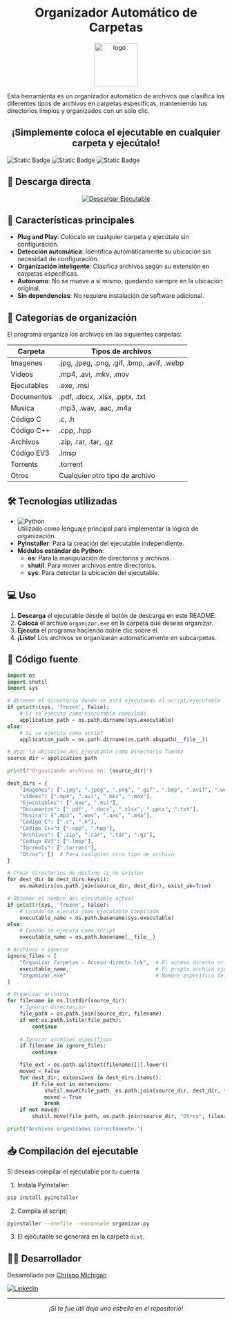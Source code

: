 <h1 align="center"> Organizador Automático de Carpetas </h1>
<p align="center">
  <img src="https://github.com/user-attachments/assets/f02d7b0b-d5d3-4363-9b06-eb4ce3d7c475" alt="logo" width="100" />
</p>

Esta herramienta es un organizador automático de archivos que clasifica los diferentes tipos de archivos en carpetas específicas, manteniendo tus directorios limpios y organizados con un solo clic.

<h2 align="center"> ¡Simplemente coloca el ejecutable en cualquier carpeta y ejecútalo! </h2>

<img alt="Static Badge" src="https://img.shields.io/badge/build-ESTABLE-green?logoColor=violet&label=STATUS">
<img alt="Static Badge" src="https://img.shields.io/badge/Abril%202025-maker?label=UPDATE&color=0000FF">
<img alt="Static Badge" src="https://img.shields.io/badge/Python-powered-yellow?logo=python&logoColor=white">

## 🚀 Descarga directa

<p align="center">
  <a href="https://github.com/ChrispoMichigan/Python-Organizar/releases/download/v1.0/organizar.exe">
    <img src="https://img.shields.io/badge/Descargar-Ejecutable-brightgreen?style=for-the-badge&logo=github" alt="Descargar Ejecutable">
  </a>
</p>

## 🌟 Características principales

- **Plug and Play**: Colócalo en cualquier carpeta y ejecútalo sin configuración.
- **Detección automática**: Identifica automáticamente su ubicación sin necesidad de configuración.
- **Organización inteligente**: Clasifica archivos según su extensión en carpetas específicas.
- **Autónomo**: No se mueve a sí mismo, quedando siempre en la ubicación original.
- **Sin dependencias**: No requiere instalación de software adicional.

## 📁 Categorías de organización

El programa organiza los archivos en las siguientes carpetas:

| Carpeta | Tipos de archivos |
|---------|------------------|
| Imagenes | .jpg, .jpeg, .png, .gif, .bmp, .avif, .webp |
| Videos | .mp4, .avi, .mkv, .mov |
| Ejecutables | .exe, .msi |
| Documentos | .pdf, .docx, .xlsx, .pptx, .txt |
| Musica | .mp3, .wav, .aac, .m4a |
| Código C | .c, .h |
| Código C++ | .cpp, .hpp |
| Archivos | .zip, .rar, .tar, .gz |
| Código EV3 | .lmsp |
| Torrents | .torrent |
| Otros | Cualquier otro tipo de archivo |

## 🛠️ Tecnologías utilizadas

- ![Python](https://img.shields.io/badge/Python-3.10+-blue?logo=python&logoColor=white)  
  Utilizado como lenguaje principal para implementar la lógica de organización.
- **PyInstaller**: Para la creación del ejecutable independiente.
- **Módulos estándar de Python**:
  - **os**: Para la manipulación de directorios y archivos.
  - **shutil**: Para mover archivos entre directorios.
  - **sys**: Para detectar la ubicación del ejecutable.

## 💻 Uso

1. **Descarga** el ejecutable desde el botón de descarga en este README.
2. **Coloca** el archivo `organizar.exe` en la carpeta que deseas organizar.
3. **Ejecuta** el programa haciendo doble clic sobre él.
4. **¡Listo!** Los archivos se organizarán automáticamente en subcarpetas.

## 🔧 Código fuente

```python
import os
import shutil
import sys

# Obtener el directorio donde se está ejecutando el script/ejecutable
if getattr(sys, 'frozen', False):
    # Si se ejecuta como ejecutable compilado
    application_path = os.path.dirname(sys.executable)
else:
    # Si se ejecuta como script
    application_path = os.path.dirname(os.path.abspath(__file__))

# Usar la ubicación del ejecutable como directorio fuente
source_dir = application_path

print(f"Organizando archivos en: {source_dir}")

dest_dirs = {
    "Imagenes": [".jpg", ".jpeg", ".png", ".gif", ".bmp", ".avif", ".webp"],
    "Videos": [".mp4", ".avi", ".mkv", ".mov"],
    "Ejecutables": [".exe", ".msi"],
    "Documentos": [".pdf", ".docx", ".xlsx", ".pptx", ".txt"],
    "Musica": [".mp3", ".wav", ".aac", ".m4a"],
    "Código C": [".c", ".h"],
    "Código C++": [".cpp", ".hpp"],
    "Archivos": [".zip", ".rar", ".tar", ".gz"],
    "Código EV3": [".lmsp"],
    "Torrents": [".torrent"],
    "Otros": []  # Para cualquier otro tipo de archivo
}

# Crear directorios de destino si no existen
for dest_dir in dest_dirs.keys():
    os.makedirs(os.path.join(source_dir, dest_dir), exist_ok=True)

# Obtener el nombre del ejecutable actual
if getattr(sys, 'frozen', False):
    # Cuando se ejecuta como ejecutable compilado
    executable_name = os.path.basename(sys.executable)
else:
    # Cuando se ejecuta como script
    executable_name = os.path.basename(__file__)

# Archivos a ignorar
ignore_files = [
    "Organizar Carpetas - Acceso directo.lnk",  # El acceso directo original
    executable_name,                            # El propio archivo ejecutándose
    "organizar.exe"                             # Nombre específico del ejecutable
]

# Organizar archivos
for filename in os.listdir(source_dir):
    # Ignorar directorios
    file_path = os.path.join(source_dir, filename)
    if not os.path.isfile(file_path):
        continue
        
    # Ignorar archivos específicos
    if filename in ignore_files:
        continue

    file_ext = os.path.splitext(filename)[1].lower()
    moved = False
    for dest_dir, extensions in dest_dirs.items():
        if file_ext in extensions:
            shutil.move(file_path, os.path.join(source_dir, dest_dir, filename))
            moved = True
            break
    if not moved:
        shutil.move(file_path, os.path.join(source_dir, "Otros", filename))

print("Archivos organizados correctamente.")
```

## 📥 Compilación del ejecutable

Si deseas compilar el ejecutable por tu cuenta:

1. Instala PyInstaller:
```bash
pip install pyinstaller
```

2. Compila el script:
```bash
pyinstaller --onefile --noconsole organizar.py
```

3. El ejecutable se generará en la carpeta `dist`.

## 👨‍💻 Desarrollador

Desarrollado por [Chrispo Michigan](https://github.com/ChrispoMichigan)

[![LinkedIn](https://img.shields.io/badge/LinkedIn-Perfil-blue?style=for-the-badge&logo=linkedin)](https://www.linkedin.com/in/chrispomichigan/)

---

<p align="center">
  <i>¡Si te fue útil deja una estrella en el repositorio!</i>
</p>
